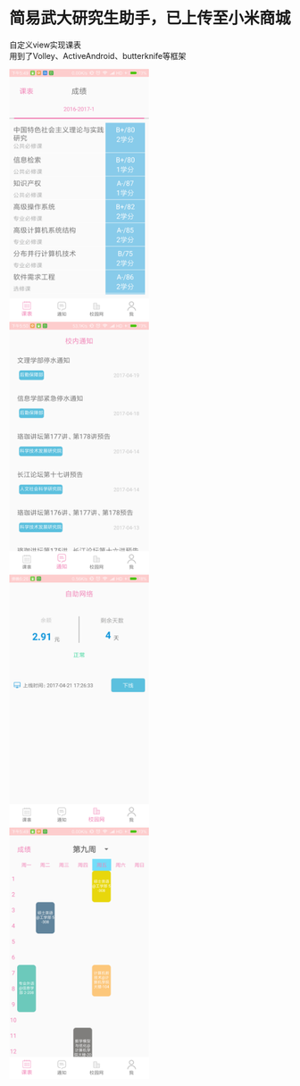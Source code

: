 # 简易武大研究生助手，已上传至小米商城

自定义view实现课表   
用到了Volley、ActiveAndroid、butterknife等框架


<img width="250px" height="450px" src="screenshot/Screenshot1.png"/>
<br>
<img width="250px" height="450px" src="screenshot/Screenshot2.png"/>
<br>
<img width="250px" height="450px" src="screenshot/Screenshot3.png"/>
<br>
<img width="250px" height="450px" src="screenshot/Screenshot4.png"/>
